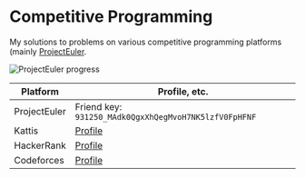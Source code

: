 # Competitive Programming

My solutions to problems on various competitive programming platforms (mainly [ProjectEuler](https://projecteuler.net/).

![ProjectEuler progress](https://projecteuler.net/profile/conormccauley1999.png)

| Platform | Profile, etc. |
| - | - |
| ProjectEuler | Friend key: `931250_MAdk0QgxXhQegMvoH7NK5lzfV0FpHFNF` |
| Kattis | [Profile](https://open.kattis.com/users/conor-mccauley) |
| HackerRank | [Profile](https://www.hackerrank.com/conormccauley) |
| Codeforces | [Profile](https://codeforces.com/profile/conormccauley) |
